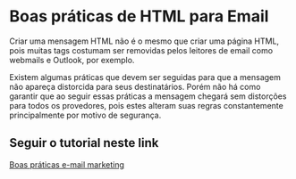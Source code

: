 # Boas práticas de HTML para Email

Criar uma mensagem HTML não é o mesmo que criar uma página HTML, pois muitas tags costumam ser removidas pelos leitores de email como webmails e Outlook, por exemplo.

Existem algumas práticas que devem ser seguidas para que a mensagem não apareça distorcida para seus destinatários.
Porém não há como garantir que ao seguir essas práticas a mensagem chegará sem distorções para todos os provedores, pois estes alteram suas regras constantemente principalmente por motivo de segurança.


## Seguir o tutorial neste link 

[Boas práticas e-mail marketing](http://wiki.locaweb.com.br/pt-br/Boas_pr%C3%A1ticas_de_HTML_para_Email)





